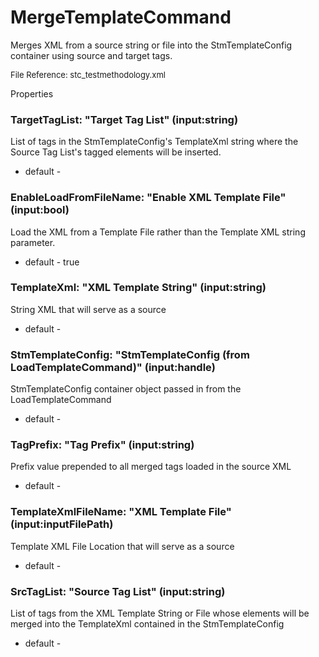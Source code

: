 # MergeTemplateCommand

Merges XML from a source string or file into the StmTemplateConfig container using source and target tags.

<font size="2">File Reference: stc_testmethodology.xml</font>

<text>Properties</text>

### TargetTagList: "Target Tag List" (input:string)

List of tags in the StmTemplateConfig's TemplateXml string where the Source Tag List's tagged elements will be inserted.

* default - 
### EnableLoadFromFileName: "Enable XML Template File" (input:bool)

Load the XML from a Template File rather than the Template XML string parameter.

* default - true
### TemplateXml: "XML Template String" (input:string)

String XML that will serve as a source

* default - 
### StmTemplateConfig: "StmTemplateConfig (from LoadTemplateCommand)" (input:handle)

StmTemplateConfig container object passed in from the LoadTemplateCommand

* default - 
### TagPrefix: "Tag Prefix" (input:string)

Prefix value prepended to all merged tags loaded in the source XML

* default - 
### TemplateXmlFileName: "XML Template File" (input:inputFilePath)

Template XML File Location that will serve as a source

* default - 
### SrcTagList: "Source Tag List" (input:string)

List of tags from the XML Template String or File whose elements will be merged into the TemplateXml contained in the StmTemplateConfig

* default - 
